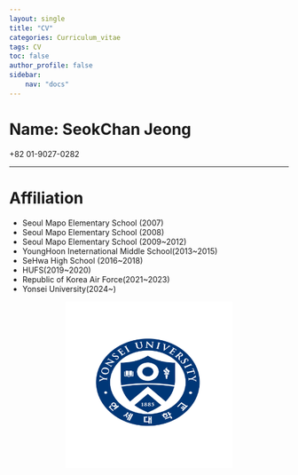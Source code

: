 ```yaml
---
layout: single
title: "CV"
categories: Curriculum_vitae
tags: CV
toc: false
author_profile: false
sidebar:
    nav: "docs"
---
```


# Name: SeokChan Jeong
+82 01-9027-0282<br>
_______

# Affiliation

- Seoul Mapo Elementary School (2007)
- Seoul Mapo Elementary School (2008)
- Seoul Mapo Elementary School (2009~2012)
- YoungHoon Ineternational Middle School(2013~2015)
- SeHwa High School (2016~2018)
- HUFS(2019~2020)
- Republic of Korea Air Force(2021~2023)
- Yonsei University(2024~)

<center><img src="/images/기본형_심볼-01.jpg" width="300" height="300"></center>
